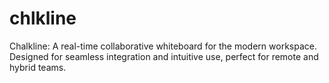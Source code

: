 # chlkline
Chalkline: A real-time collaborative whiteboard for the modern workspace. Designed for seamless integration and intuitive use, perfect for remote and hybrid teams.
